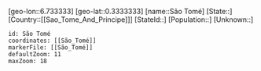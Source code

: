 ﻿---
location: [0.3333333,6.733333]
mapzoom: [7,12] 
mapmarker: city 
type: City
tags:
- geo/City


SpocWebEntityId: 36601
isDeleted: false
confidential: public

---
[geo-lon::6.733333]
[geo-lat::0.3333333]
[name::São Tomé]
[State::]
[Country::[[Sao_Tome_And_Principe]]]
[StateId::]
[Population::]
[Unknown::]


```leaflet
id: São Tomé
coordinates: [[São_Tomé]]
markerFile: [[São_Tomé]]
defaultZoom: 11 
maxZoom: 18
```
